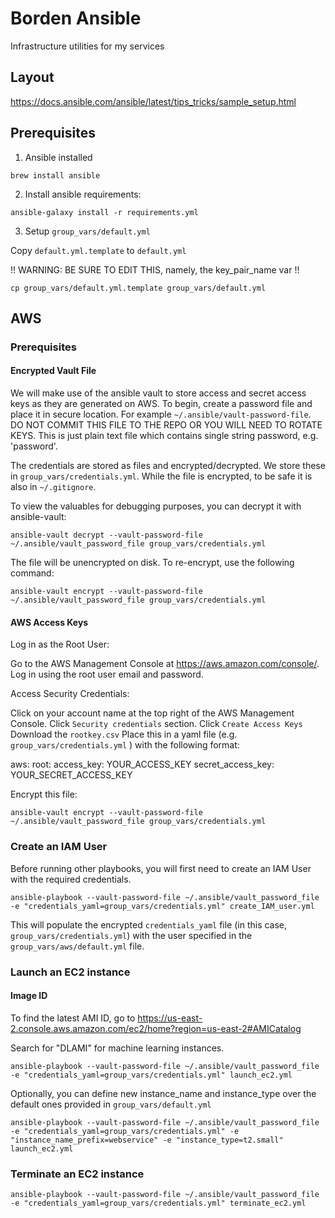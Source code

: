 # Borden Ansible
Infrastructure utilities for my services

## Layout
https://docs.ansible.com/ansible/latest/tips_tricks/sample_setup.html

## Prerequisites

1. Ansible installed
```
brew install ansible
```

2. Install ansible requirements:

```
ansible-galaxy install -r requirements.yml
```

3. Setup `group_vars/default.yml`

Copy `default.yml.template` to `default.yml`

!! WARNING: BE SURE TO EDIT THIS, namely, the key_pair_name var !!
```
cp group_vars/default.yml.template group_vars/default.yml
```

## AWS

### Prerequisites

#### Encrypted Vault File

We will make use of the ansible vault to store access and secret access keys
as they are generated on AWS. To begin, create a password file and place it in secure
location. For example `~/.ansible/vault-password-file`. DO NOT COMMIT THIS FILE TO THE
REPO OR YOU WILL NEED TO ROTATE KEYS. This is just plain text file which contains single
string password, e.g. 'password'.

The credentials are stored as files and encrypted/decrypted. We store these in `group_vars/credentials.yml`. While the file is encrypted, to be safe it is also in `~/.gitignore`.

To view the valuables for debugging purposes, you can decrypt it with ansible-vault:

```
ansible-vault decrypt --vault-password-file ~/.ansible/vault_password_file group_vars/credentials.yml
```

The file will be unencrypted on disk. To re-encrypt, use the following command:

```
ansible-vault encrypt --vault-password-file ~/.ansible/vault_password_file group_vars/credentials.yml
```

#### AWS Access Keys

Log in as the Root User:

Go to the AWS Management Console at https://aws.amazon.com/console/.
Log in using the root user email and password.

Access Security Credentials:

Click on your account name at the top right of the AWS Management Console.
Click `Security credentials` section.
Click `Create Access Keys`
Download the `rootkey.csv`
Place this in a yaml file (e.g. `group_vars/credentials.yml` ) with the following format:

aws:
  root:
    access_key: YOUR_ACCESS_KEY
    secret_access_key: YOUR_SECRET_ACCESS_KEY

Encrypt this file:
```
ansible-vault encrypt --vault-password-file ~/.ansible/vault_password_file group_vars/credentials.yml
```

### Create an IAM User

Before running other playbooks, you will first need to create an IAM User with the required credentials.

```
ansible-playbook --vault-password-file ~/.ansible/vault_password_file -e "credentials_yaml=group_vars/credentials.yml" create_IAM_user.yml
```

This will populate the encrypted `credentials_yaml` file (in this case, `group_vars/credentials.yml`) with the user specified in the `group_vars/aws/default.yml` file.

### Launch an EC2 instance

#### Image ID

To find the latest AMI ID, go to https://us-east-2.console.aws.amazon.com/ec2/home?region=us-east-2#AMICatalog

Search for "DLAMI" for machine learning instances.
```
ansible-playbook --vault-password-file ~/.ansible/vault_password_file -e "credentials_yaml=group_vars/credentials.yml" launch_ec2.yml
```

Optionally, you can define new instance_name and instance_type over the default ones provided in `group_vars/default.yml`

```
ansible-playbook --vault-password-file ~/.ansible/vault_password_file -e "credentials_yaml=group_vars/credentials.yml" -e "instance_name_prefix=webservice" -e "instance_type=t2.small" launch_ec2.yml
```

### Terminate an EC2 instance

```
ansible-playbook --vault-password-file ~/.ansible/vault_password_file -e "credentials_yaml=group_vars/credentials.yml" terminate_ec2.yml
```
